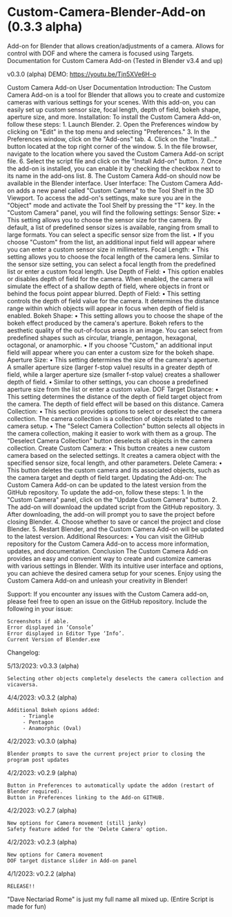 # Custom-Camera-Blender-Add-on (0.3.3 alpha)
Add-on for Blender that allows creation/adjustments of a camera. Allows for control with DOF and where the camera is focused using Targets.
Documentation for Custom Camera Add-on
(Tested in Blender v3.4 and up)

v0.3.0 (alpha) DEMO: https://youtu.be/Tjn5XVe6H-o



Custom Camera Add-on User Documentation
Introduction:
The Custom Camera Add-on is a tool for Blender that allows you to create and customize cameras with various settings for your scenes. With this add-on, you can easily set up custom sensor size, focal length, depth of field, bokeh shape, aperture size, and more.
Installation:
To install the Custom Camera Add-on, follow these steps:
    1. Launch Blender.
    2. Open the Preferences window by clicking on "Edit" in the top menu and selecting "Preferences."
    3. In the Preferences window, click on the "Add-ons" tab.
    4. Click on the "Install..." button located at the top right corner of the window.
    5. In the file browser, navigate to the location where you saved the Custom Camera Add-on script file.
    6. Select the script file and click on the "Install Add-on" button.
    7. Once the add-on is installed, you can enable it by checking the checkbox next to its name in the add-ons list.
    8. The Custom Camera Add-on should now be available in the Blender interface.
User Interface:
The Custom Camera Add-on adds a new panel called "Custom Camera" to the Tool Shelf in the 3D Viewport. To access the add-on's settings, make sure you are in the "Object" mode and activate the Tool Shelf by pressing the "T" key.
In the "Custom Camera" panel, you will find the following settings:
Sensor Size:
    • This setting allows you to choose the sensor size for the camera. By default, a list of predefined sensor sizes is available, ranging from small to large formats. You can select a specific sensor size from the list.
    • If you choose "Custom" from the list, an additional input field will appear where you can enter a custom sensor size in millimeters.
Focal Length:
    • This setting allows you to choose the focal length of the camera lens. Similar to the sensor size setting, you can select a focal length from the predefined list or enter a custom focal length.
Use Depth of Field:
    • This option enables or disables depth of field for the camera. When enabled, the camera will simulate the effect of a shallow depth of field, where objects in front or behind the focus point appear blurred.
Depth of Field:
    • This setting controls the depth of field value for the camera. It determines the distance range within which objects will appear in focus when depth of field is enabled.
Bokeh Shape:
    • This setting allows you to choose the shape of the bokeh effect produced by the camera's aperture. Bokeh refers to the aesthetic quality of the out-of-focus areas in an image. You can select from predefined shapes such as circular, triangle, pentagon, hexagonal, octagonal, or anamorphic.
    • If you choose "Custom," an additional input field will appear where you can enter a custom size for the bokeh shape.
Aperture Size:
    • This setting determines the size of the camera's aperture. A smaller aperture size (larger f-stop value) results in a greater depth of field, while a larger aperture size (smaller f-stop value) creates a shallower depth of field.
    • Similar to other settings, you can choose a predefined aperture size from the list or enter a custom value.
DOF Target Distance:
    • This setting determines the distance of the depth of field target object from the camera. The depth of field effect will be based on this distance.
Camera Collection:
    • This section provides options to select or deselect the camera collection. The camera collection is a collection of objects related to the camera setup.
    • The "Select Camera Collection" button selects all objects in the camera collection, making it easier to work with them as a group. The "Deselect Camera Collection" button deselects all objects in the camera collection.
Create Custom Camera:
    • This button creates a new custom camera based on the selected settings. It creates a camera object with the specified sensor size, focal length, and other parameters.
Delete Camera:
    • This button deletes the custom camera and its associated objects, such as the camera target and depth of field target.
Updating the Add-on:
The Custom Camera Add-on can be updated to the latest version from the GitHub repository. To update the add-on, follow these steps:
    1. In the "Custom Camera" panel, click on the "Update Custom Camera" button.
    2. The add-on will download the updated script from the GitHub repository.
    3. After downloading, the add-on will prompt you to save the project before closing Blender.
    4. Choose whether to save or cancel the project and close Blender.
    5. Restart Blender, and the Custom Camera Add-on will be updated to the latest version.
Additional Resources:
    • You can visit the GitHub repository for the Custom Camera Add-on to access more information, updates, and documentation.
Conclusion
The Custom Camera Add-on provides an easy and convenient way to create and customize cameras with various settings in Blender. With its intuitive user interface and options, you can achieve the desired camera setup for your scenes. Enjoy using the Custom Camera Add-on and unleash your creativity in Blender!



Support:
If you encounter any issues with the Custom Camera add-on, please feel free to open an issue on the GitHub repository. Include the following in your issue:

    Screenshots if able.
    Error displayed in ‘Console’
    Error displayed in Editor Type ‘Info’.
    Current Version of Blender.exe
    
   

Changelog:

5/13/2023: v0.3.3 (alpha)

    Selecting other objects completely deselects the camera collection and vicaversa. 


4/4/2023: v0.3.2 (alpha)

    Additional Bokeh opions added:
         - Triangle
         - Pentagon
         - Anamorphic (Oval)

4/2/2023: v0.3.0 (alpha)
    
    Blender prompts to save the current project prior to closing the program post updates

4/2/2023: v0.2.9 (alpha)
    
    Button in Preferences to automatically update the addon (restart of Blender required).
    Button in Preferences linking to the Add-on GITHUB.

4/2/2023: v0.2.7 (alpha)

    New options for Camera movement (still janky)
    Safety feature added for the 'Delete Camera' option.

4/2/2023: v0.2.3 (alpha)

    New options for Camera movement
    DOF target distance slider in Add-on panel

4/1/2023: v0.2.2 (alpha)

    RELEASE!!

"Dave Nectariad Rome" is just my full name all mixed up. (Entire Script is made for fun)

